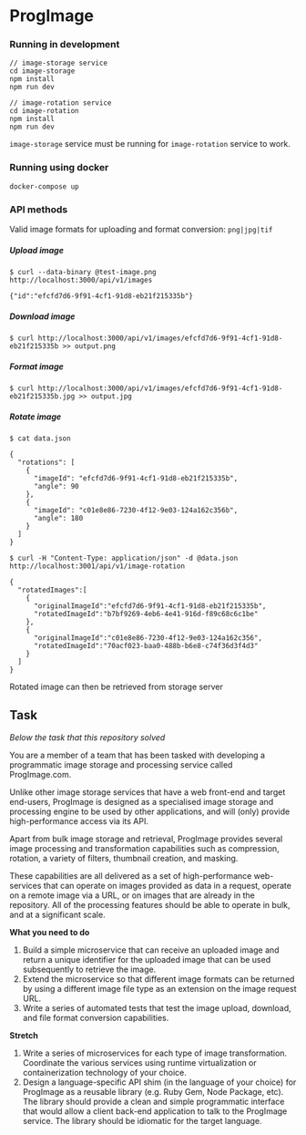 # ProgImage

### Running in development

```
// image-storage service
cd image-storage
npm install
npm run dev

// image-rotation service
cd image-rotation
npm install
npm run dev
```

`image-storage` service must be running for `image-rotation` service to work. 

### Running using docker

```
docker-compose up
```

### API methods

Valid image formats for uploading and format conversion: `png|jpg|tif`

##### Upload image
```
$ curl --data-binary @test-image.png http://localhost:3000/api/v1/images

{"id":"efcfd7d6-9f91-4cf1-91d8-eb21f215335b"}
```

##### Download image
```
$ curl http://localhost:3000/api/v1/images/efcfd7d6-9f91-4cf1-91d8-eb21f215335b >> output.png
```

##### Format image
```
$ curl http://localhost:3000/api/v1/images/efcfd7d6-9f91-4cf1-91d8-eb21f215335b.jpg >> output.jpg
```

##### Rotate image
```
$ cat data.json

{
  "rotations": [
    {
      "imageId": "efcfd7d6-9f91-4cf1-91d8-eb21f215335b",
      "angle": 90
    },
    {
      "imageId": "c01e8e86-7230-4f12-9e03-124a162c356b",
      "angle": 180 
    }
  ]
}

$ curl -H "Content-Type: application/json" -d @data.json http://localhost:3001/api/v1/image-rotation

{
  "rotatedImages":[
    {
      "originalImageId":"efcfd7d6-9f91-4cf1-91d8-eb21f215335b",
      "rotatedImageId":"b7bf9269-4eb6-4e41-916d-f89c68c6c1be"
    },
    {
      "originalImageId":"c01e8e86-7230-4f12-9e03-124a162c356",
      "rotatedImageId":"70acf023-baa0-488b-b6e8-c74f36d3f4d3"
    }
  ]
}
```

Rotated image can then be retrieved from storage server



## Task

_Below the task that this repository solved_

You are a member of a team that has been tasked with developing a programmatic image storage and processing service called ProgImage.com.

Unlike other image storage services that have a web front-end and target end-users, ProgImage is designed as a specialised image storage and processing engine to be used by other applications, and will (only) provide high-performance access via its API.

Apart from bulk image storage and retrieval, ProgImage provides several image processing and transformation capabilities such as compression, rotation, a variety of filters, thumbnail creation, and masking.

These capabilities are all delivered as a set of high-performance web-services that can operate on images provided as data in a request, operate on a remote image via a URL, or on images that are already in the repository. All of the processing features should be able to operate in bulk, and at a significant scale.

**What you need to do**

1. Build a simple microservice that can receive an uploaded image and return a unique identifier for the uploaded image that can be used subsequently to retrieve the image.
1. Extend the microservice so that different image formats can be returned by using a different image file type as an extension on the image request URL.
1. Write a series of automated tests that test the image upload, download, and file format conversion capabilities.

**Stretch**

1. Write a series of microservices for each type of image transformation. Coordinate the various services using runtime virtualization or containerization technology of your choice.
1. Design a language-specific API shim (in the language of your choice) for ProgImage as a reusable library (e.g. Ruby Gem, Node Package, etc). The library should provide a clean and simple programmatic interface that would allow a client back-end application to talk to the ProgImage service. The library should be idiomatic for the target language.
